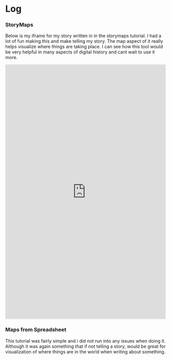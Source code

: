 # Log

### StoryMaps

Below is my iframe for my story written in in the storymaps tutorial. I had a
lot of fun making this and make telling my story. The map aspect of it really
helps visualize where things are taking place. I can see how this tool would be
very helpful in many aspects of digital history and cant wait to use it more.

<iframe src="https://uploads.knightlab.com/storymapjs/71b115f44e6aca8a84600219ab1b39b2/my-dream-canadian-ski-trip/index.html" frameborder="0" width="100%" height="800"></iframe>

### Maps from Spreadsheet

This tutorial was fairly simple and i did not run into any issues when doing
it. Although it was again something that if not telling a story, would be great
for visualization of where things are in the world when writing about
something.
